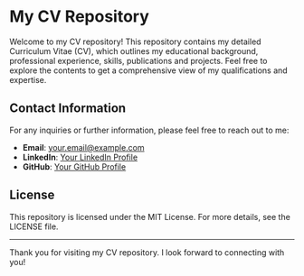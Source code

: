 # My CV Repository

Welcome to my CV repository! This repository contains my detailed Curriculum Vitae (CV), which outlines my educational background, professional experience, skills, publications and projects. Feel free to explore the contents to get a comprehensive view of my qualifications and expertise.


## Contact Information

For any inquiries or further information, please feel free to reach out to me:

- **Email**: [your.email@example.com](mailto:adriandc1989@gmail.com)
- **LinkedIn**: [Your LinkedIn Profile](https://www.linkedin.com/in/your-profile)
- **GitHub**: [Your GitHub Profile](https://github.com/your-github-username)



## License

This repository is licensed under the MIT License. For more details, see the LICENSE file.

---

Thank you for visiting my CV repository. I look forward to connecting with you!

